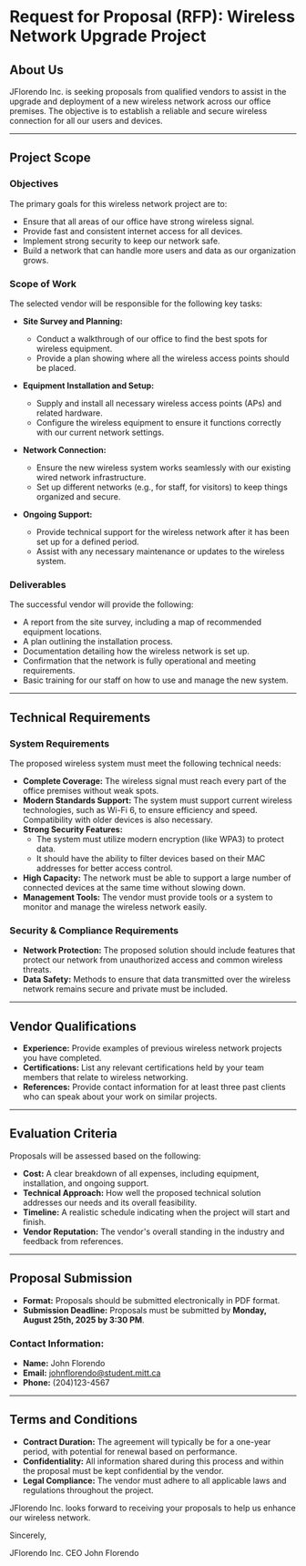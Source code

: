 # Request for Proposal (RFP): Wireless Network Upgrade Project

## About Us

JFlorendo Inc. is seeking proposals from qualified vendors to assist in the upgrade and deployment of a new wireless network across our office premises. The objective is to establish a reliable and secure wireless connection for all our users and devices.

---

## Project Scope

### Objectives

The primary goals for this wireless network project are to:
* Ensure that all areas of our office have strong wireless signal.
* Provide fast and consistent internet access for all devices.
* Implement strong security to keep our network safe.
* Build a network that can handle more users and data as our organization grows.

### Scope of Work

The selected vendor will be responsible for the following key tasks:

* **Site Survey and Planning:**
    * Conduct a walkthrough of our office to find the best spots for wireless equipment.
    * Provide a plan showing where all the wireless access points should be placed.

* **Equipment Installation and Setup:**
    * Supply and install all necessary wireless access points (APs) and related hardware.
    * Configure the wireless equipment to ensure it functions correctly with our current network settings.

* **Network Connection:**
    * Ensure the new wireless system works seamlessly with our existing wired network infrastructure.
    * Set up different networks (e.g., for staff, for visitors) to keep things organized and secure.

* **Ongoing Support:**
    * Provide technical support for the wireless network after it has been set up for a defined period.
    * Assist with any necessary maintenance or updates to the wireless system.

### Deliverables

The successful vendor will provide the following:
* A report from the site survey, including a map of recommended equipment locations.
* A plan outlining the installation process.
* Documentation detailing how the wireless network is set up.
* Confirmation that the network is fully operational and meeting requirements.
* Basic training for our staff on how to use and manage the new system.

---

## Technical Requirements

### System Requirements

The proposed wireless system must meet the following technical needs:

* **Complete Coverage:** The wireless signal must reach every part of the office premises without weak spots.
* **Modern Standards Support:** The system must support current wireless technologies, such as Wi-Fi 6, to ensure efficiency and speed. Compatibility with older devices is also necessary.
* **Strong Security Features:**
    * The system must utilize modern encryption (like WPA3) to protect data.
    * It should have the ability to filter devices based on their MAC addresses for better access control.
* **High Capacity:** The network must be able to support a large number of connected devices at the same time without slowing down.
* **Management Tools:** The vendor must provide tools or a system to monitor and manage the wireless network easily.

### Security & Compliance Requirements

* **Network Protection:** The proposed solution should include features that protect our network from unauthorized access and common wireless threats.
* **Data Safety:** Methods to ensure that data transmitted over the wireless network remains secure and private must be included.

---

## Vendor Qualifications

* **Experience:** Provide examples of previous wireless network projects you have completed.
* **Certifications:** List any relevant certifications held by your team members that relate to wireless networking.
* **References:** Provide contact information for at least three past clients who can speak about your work on similar projects.

---

## Evaluation Criteria

Proposals will be assessed based on the following:
* **Cost:** A clear breakdown of all expenses, including equipment, installation, and ongoing support.
* **Technical Approach:** How well the proposed technical solution addresses our needs and its overall feasibility.
* **Timeline:** A realistic schedule indicating when the project will start and finish.
* **Vendor Reputation:** The vendor's overall standing in the industry and feedback from references.

---

## Proposal Submission

* **Format:** Proposals should be submitted electronically in PDF format.
* **Submission Deadline:** Proposals must be submitted by **Monday, August 25th, 2025 by 3:30 PM**.

### Contact Information:

* **Name:** John Florendo
* **Email:** johnflorendo@student.mitt.ca
* **Phone:** (204)123-4567

---

## Terms and Conditions

* **Contract Duration:** The agreement will typically be for a one-year period, with potential for renewal based on performance.
* **Confidentiality:** All information shared during this process and within the proposal must be kept confidential by the vendor.
* **Legal Compliance:** The vendor must adhere to all applicable laws and regulations throughout the project.

JFlorendo Inc. looks forward to receiving your proposals to help us enhance our wireless network.

Sincerely,

JFlorendo Inc. CEO
John Florendo
